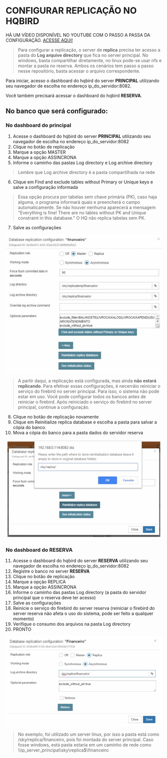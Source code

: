 # CONFIGURAR REPLICAÇÃO NO HQBIRD

HÁ UM VÍDEO DISPONÍVEL NO YOUTUBE COM O PASSO A PASSA DA CONFIGURAÇÃO. [ACESSE AQUI!](https://www.youtube.com/watch?v=GdzeRQxoDgE)

> Para configurar a replicação, o server de **replica** precisa ter acesso a pasta do **Log arquive directory** que fica no server principal.
> No windows, basta compartilhar diretamente, no linux pode-se usar nfs e montar a pasta no reserva.
> Ambos os cenários tem passo a passo nesse repositório, basta acessar o arquivo correspondente.

Para iniciar, acesso o dashboard do hqbird do server **PRINCIPAL** utilizando seu navegador de escolha no endereço ip_do_servidor:8082.

Você também precisará acessar o dashboard do hqbird **RESERVA**.

## No banco que será configurado:
### No dashboard do principal
1. Acesse o dashboard do hqbird do server **PRINCIPAL** utilizando seu navegador de escolha no endereço ip_do_servidor:8082
2. Clique no botão de replicação
3. Marque a opção MASTER
4. Marque a opção ASSINCRONA
5. Informe o caminho das pastas Log directory e Log archive directory
> Lembre que Log archive directory é a pasta compartilhada na rede
6. Clique em Find and exclude tables without Primary or Unique keys e salve a configuração informada
> Essa opção procura por tabelas sem chave primária (PK), caso haja alguma, o programa informará quais e preencherá o campo automaticamente. Se não houver nenhuma aparecerá a mensagem "Everything is fine! There are no tables without PK and Unique constraint in this database." O HQ não replica tabelas sem PK.
7. Salve as configurações

![dash_principal](https://github.com/TI-SKY/replica-configuracao/blob/main/imagens_e_anexos/replica_bash_master.jpg?raw=true)

> A partir daqui, a replicação está configurada, mas ainda **não estará replicando**.
> Para efetivar essas configurações, é necerráio reiniciar o serviço do firebird no server principal. Para isso, o sistema não pode estar em uso.
> Você pode configurar todos os bancos antes de reiniciar o firebird.
> Após reiniciado o serviço do firebird no server principal, continue a configuração. 

8. Clique no botão de replicação novamente
9. Clique em Reinitialize replica database e escolha a pasta para salvar a cópia do banco.
10. Mova a cópia do banco para a pasta dados do servidor reserva

![dash_principal_reinitialize](https://github.com/TI-SKY/replica-configuracao/blob/main/imagens_e_anexos/replica_bash_master_copia.jpg?raw=true)

### No dashboard do RESERVA
11. Acesse o dashboard do hqbird do server **RESERVA** utilizando seu navegador de escolha no endereço ip_do_servidor:8082
12. Registre o banco no server **RESERVA**
13. Clique no botão de replicação
14. Marque a opção REPLICA
15. Marque a opção ASSINCRONA
16. Informe o caminho das pastas Log directory (a pasta do servidor principal que o reserva deve ter acesso)
17. Salve as configurações
18. Reinicie o serviço do firebird do server reserva (reiniciar o firebird do server reserva não afeta o uso do sistema, pode ser feito a qualquer momento)
19. Verifique o consumo dos arquivos na pasta Log directory
20. PRONTO

![dash_reserva](https://github.com/TI-SKY/replica-configuracao/blob/main/imagens_e_anexos/replica_bash_replica.jpg?raw=true)

> No exemplo, foi utilizado um server linux, por isso a pasta está como /sky/replica/financeiro, pois foi montada do server principal. Caso fosse windows, está pasta estaria em um caminho de rede como \\\ip_server_principal\sky\replica$\financeiro


